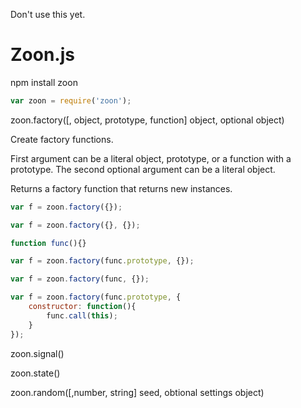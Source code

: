 Don't use this yet.

Zoon.js
=======

npm install zoon
```javascript
var zoon = require('zoon');
```

zoon.factory([, object, prototype, function] object, optional object)

Create factory functions.

First argument can be a literal object, prototype, or a function with a prototype. The second optional argument can be a literal object.

Returns a factory function that returns new instances.

```javascript
var f = zoon.factory({});

var f = zoon.factory({}, {});

function func(){}

var f = zoon.factory(func.prototype, {});

var f = zoon.factory(func, {});

var f = zoon.factory(func.prototype, {
    constructor: function(){
        func.call(this);
    }
});
```

zoon.signal()

zoon.state()

zoon.random([,number, string] seed, obtional settings object)
